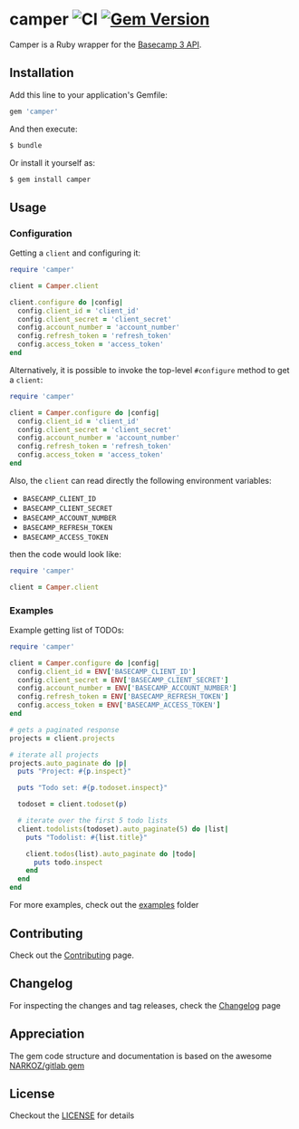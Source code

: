 # camper ![CI](https://github.com/renehernandez/camper/workflows/CI/badge.svg) [![Gem Version](https://badge.fury.io/rb/Camper.svg)](https://badge.fury.io/rb/camper)

Camper is a Ruby wrapper for the [Basecamp 3 API](https://github.com/basecamp/bc3-api).

## Installation

Add this line to your application's Gemfile:

```ruby
gem 'camper'
```

And then execute:

```bash
$ bundle
```

Or install it yourself as:

```bash
$ gem install camper
```

## Usage

### Configuration

Getting a `client` and configuring it:

```ruby
require 'camper'

client = Camper.client

client.configure do |config|
  config.client_id = 'client_id'
  config.client_secret = 'client_secret'
  config.account_number = 'account_number'
  config.refresh_token = 'refresh_token'
  config.access_token = 'access_token'
end
```

Alternatively, it is possible to invoke the top-level `#configure` method to get a `client`:

```ruby
require 'camper'

client = Camper.configure do |config|
  config.client_id = 'client_id'
  config.client_secret = 'client_secret'
  config.account_number = 'account_number'
  config.refresh_token = 'refresh_token'
  config.access_token = 'access_token'
end
```

Also, the `client` can read directly the following environment variables:

* `BASECAMP_CLIENT_ID`
* `BASECAMP_CLIENT_SECRET`
* `BASECAMP_ACCOUNT_NUMBER`
* `BASECAMP_REFRESH_TOKEN`
* `BASECAMP_ACCESS_TOKEN`

then the code would look like:

```ruby
require 'camper'

client = Camper.client
```


### Examples

Example getting list of TODOs:

```ruby
require 'camper'

client = Camper.configure do |config|
  config.client_id = ENV['BASECAMP_CLIENT_ID']
  config.client_secret = ENV['BASECAMP_CLIENT_SECRET']
  config.account_number = ENV['BASECAMP_ACCOUNT_NUMBER']
  config.refresh_token = ENV['BASECAMP_REFRESH_TOKEN']
  config.access_token = ENV['BASECAMP_ACCESS_TOKEN']
end

# gets a paginated response
projects = client.projects

# iterate all projects
projects.auto_paginate do |p|
  puts "Project: #{p.inspect}"

  puts "Todo set: #{p.todoset.inspect}"

  todoset = client.todoset(p)

  # iterate over the first 5 todo lists
  client.todolists(todoset).auto_paginate(5) do |list|
    puts "Todolist: #{list.title}"

    client.todos(list).auto_paginate do |todo|
      puts todo.inspect
    end
  end
end
```

For more examples, check out the [examples](examples/) folder

## Contributing

Check out the [Contributing](CONTRIBUTING.md) page.

## Changelog

For inspecting the changes and tag releases, check the [Changelog](CHANGELOG.md) page

## Appreciation

The gem code structure and documentation is based on the awesome [NARKOZ/gitlab gem](https://github.com/narkoz/gitlab)

## License

Checkout the [LICENSE](LICENSE) for details
